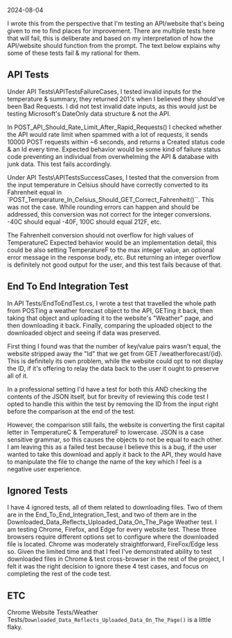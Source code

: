 2024-08-04

I wrote this from the perspective that I'm testing an API/website that's
being given to me to find places for improvement. There are multiple
tests here that will fail, this is deliberate and based on my 
interpretation of how the API/website should function from the prompt. 
The text below explains why some of these tests fail & my rational for them.

## API Tests

Under API Tests\APITestsFailureCases, I tested invalid inputs for the 
temperature & summary, they returned 201's when I believed they should've
been Bad Requests. I did not test invalid date inputs, as this would 
just be testing Microsoft's DateOnly data structure & not the API.

In POST_API_Should_Rate_Limit_After_Rapid_Requests() I checked whether the
API would rate limit when spammed with a lot of requests, it sends 10000 POST
requests within ~6 seconds, and returns a Created status code & an Id every time.
Expected behavior would be some kind of failure status code preventing an individual
from overwhelming the API & database with junk data. This test fails accordingly.

Under API Tests\APITestsSuccessCases, I tested that the conversion from
the input temperature in Celsius should have correctly converted to its
Fahrenheit equal in `POST_Temperature_In_Celsius_Should_GET_Correct_Fahrenheit()``.
This was not the case. While rounding errors can happen and should be addressed,
this conversion was not correct for the integer conversions. -40C should equal -40F,
100C should equal 212F, etc.

The Fahrenheit conversion should not overflow for high values of TemperatureC
Expected behavior would be an implementation detail, this could be also setting 
TemperatureF to the max integer value, an optional error message in the response body, 
etc. But returning an integer overflow is definitely not good output for the user,
and this test fails because of that.

## End To End Integration Test

In API Tests/EndToEndTest.cs, I wrote a test that travelled the whole path 
from POSTing a weather forecast object to the API, GETing it back, then taking
that object and uploading it to the website's "Weather" page, and then downloading
it back. Finally, comparing the uploaded object to the downloaded object and
seeing if data was preserved. 

First thing I found was that the number of key/value pairs wasn't equal, the website
stripped away the "Id" that we get from GET /weatherforecast/{id}. This is definitely
its own problem, while the website could opt to not display the ID, if it's offering to
relay the data back to the user it ought to preserve all of it. 

In a professional setting I'd have a test for both this AND checking the contents of the 
JSON itself, but for brevity of reviewing this code test I opted to handle this within
the test by removing the ID from the input right before the comparison at the end of the
test. 

However, the comparison still fails, the website is converting the first capital letter in
TemperatureC & TemperatureF to lowercase. JSON is a case sensitive grammar, so this causes 
the objects to not be equal to each other. I am leaving this as a failed test because I believe
this is a bug, if the user wanted to take this download and apply it back to the API, they would
have to manipulate the file to change the name of the key which I feel is a negative user experience.

## Ignored Tests

I have 4 ignored tests, all of them related to downloading files. 
Two of them are in the End_To_End_Integration_Test, and two of them are in the 
Downloaded_Data_Reflects_Uploaded_Data_On_The_Page Weather test. 
I am testing Chrome, Firefox, and Edge for every website test. These three browsers require
different options set to configure where the downloaded file is located. Chrome was moderately
straightforward, FireFox/Edge less so. Given the limited time and that I feel I've demonstrated ability
to test downloaded files in Chrome & test cross-browser in the rest of the project, I felt it was 
the right decision to ignore these 4 test cases, and focus on completing the rest of the code test.

## ETC

Chrome Website Tests/Weather Tests/`Downloaded_Data_Reflects_Uploaded_Data_On_The_Page()` is a little flaky. 